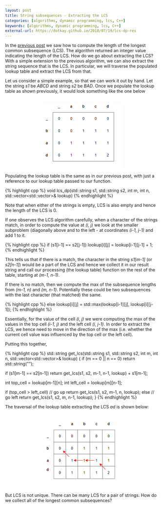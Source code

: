 ```yaml
---
layout: post
title: String subsequences - Extracting the LCS
categories: [algorithms, dynamic programming, lcs, C++]
keywords: [algorithms, dynamic programming, lcs, C++]
external-url: https://dotkay.github.io/2018/07/19/lcs-dp-res
---
```


In the [previous post](https://dotkay.github.io/2018/07/17/lcs-dp) we saw how to compute the length of the longest common subsequence (LCS). The algorithm returned an integer value indicating the length of the LCS. How do we go about extracting the LCS? With a simple extension to the previous algorithm, we can also extract the string sequence that is the LCS. In particular, we will traverse the populated lookup table and extract the LCS from that.

Let us consider a simple example, so that we can work it out by hand. Let the string *s1* be *ABCD* and string *s2* be *BAD*. Once we populate the lookup table as shown previously, it would look something like the one below

<br>
<div class="img_container">
<center><img src="https://raw.githubusercontent.com/dotkay/tmp/main/algo_illustrations/lcs.png"></center>
</div>

Populating the lookup table is the same as in our previous post, with just a reference to our lookup table passed to our function.

{% highlight cpp %}
void lcs_dp(std::string s1, std::string s2, int m, int n,
            std::vector<std::vector<int>>& lookup)
{% endhighlight %}

Note that when either of the strings is empty, LCS is also empty and hence the length of the LCS is 0. 

If one observes the LCS algorithm carefully, when a character of the strings match, in order to compute the value at *(i, j)* we look at the smaller subproblem (diagonally above and to the left - at coordinates *(i-1, j-1)* and add 1 to it.

{% highlight cpp %}
if (s1[i-1] == s2[j-1])
  lookup[i][j] = lookup[i-1][j-1] + 1;
{% endhighlight %}

This tells us that if there is a match, the character in the string *s1[m-1]* (or *s2[n-1]*) would be a part of the LCS and hence we collect it in our result string and call our processing (the lookup table) function on the rest of the table, starting at *(m-1, n-1)*.

If there is no match, then we compute the max of the subsequence lengths from *(m-1, n)* and *(m, n-1)*. Potentially these could be two subsequences with the last character (that matched) the same. 

{% highlight cpp %}
else 
  lookup[i][j] = std::max(lookup[i-1][j], lookup[i][j-1]);
{% endhighlight %}

Essentially, for the value of the cell *(i, j)* we were computing the max of the values in the top cell *(i-1, j)* and the left cell *(i, j-1)*. In order to extract the LCS, we hence need to move in the direction of the max (i.e. whether the current cell value was influenced by the top cell or the left cell). 

Putting this together, 

{% highlight cpp %}
std::string get_lcs(std::string s1, std::string s2, 
                    int m, int n, 
                    std::vector<std::vector<int>>& lookup)
{
  if (m == 0 || n == 0)
    return std::string("");
  
  if (s1[m-1] == s2[n-1])
    return get_lcs(s1, s2, m-1, n-1, lookup) + s1[m-1];
  
  int top_cell = lookup[m-1][n];
  int left_cell = lookup[m][n-1];

  if (top_cell > left_cell)
    // go up
    return get_lcs(s1, s2, m-1, n, lookup);
  else
    // go left
    return get_lcs(s1, s2, m, n-1, lookup);
}
{% endhighlight %}

The traversal of the lookup table extracting the LCS *ad* is shown below:

<br>
<div class="img_container">
<center><img src="https://raw.githubusercontent.com/dotkay/tmp/main/algo_illustrations/lcs1.png"></center>
</div>

But LCS is not unique. There can be many LCS for a pair of strings. How do we collect all of the longest common subsequences?
